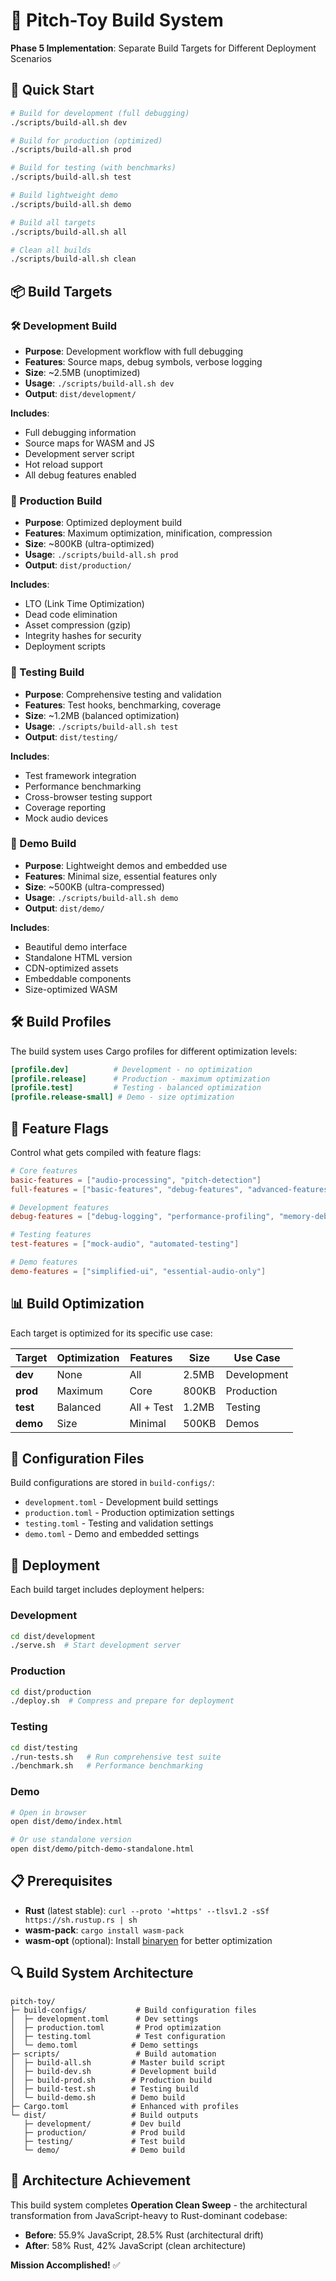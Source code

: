 # 🚀 Pitch-Toy Build System

**Phase 5 Implementation**: Separate Build Targets for Different Deployment Scenarios

## 🎯 Quick Start

```bash
# Build for development (full debugging)
./scripts/build-all.sh dev

# Build for production (optimized)
./scripts/build-all.sh prod

# Build for testing (with benchmarks)
./scripts/build-all.sh test

# Build lightweight demo
./scripts/build-all.sh demo

# Build all targets
./scripts/build-all.sh all

# Clean all builds
./scripts/build-all.sh clean
```

## 📦 Build Targets

### 🛠️ Development Build
- **Purpose**: Development workflow with full debugging
- **Features**: Source maps, debug symbols, verbose logging
- **Size**: ~2.5MB (unoptimized)
- **Usage**: `./scripts/build-all.sh dev`
- **Output**: `dist/development/`

**Includes**:
- Full debugging information
- Source maps for WASM and JS
- Development server script
- Hot reload support
- All debug features enabled

### 🚀 Production Build  
- **Purpose**: Optimized deployment build
- **Features**: Maximum optimization, minification, compression
- **Size**: ~800KB (ultra-optimized)
- **Usage**: `./scripts/build-all.sh prod`
- **Output**: `dist/production/`

**Includes**:
- LTO (Link Time Optimization)
- Dead code elimination
- Asset compression (gzip)
- Integrity hashes for security
- Deployment scripts

### 🧪 Testing Build
- **Purpose**: Comprehensive testing and validation
- **Features**: Test hooks, benchmarking, coverage
- **Size**: ~1.2MB (balanced optimization)
- **Usage**: `./scripts/build-all.sh test`
- **Output**: `dist/testing/`

**Includes**:
- Test framework integration
- Performance benchmarking
- Cross-browser testing support
- Coverage reporting
- Mock audio devices

### 🎨 Demo Build
- **Purpose**: Lightweight demos and embedded use
- **Features**: Minimal size, essential features only
- **Size**: ~500KB (ultra-compressed)
- **Usage**: `./scripts/build-all.sh demo`
- **Output**: `dist/demo/`

**Includes**:
- Beautiful demo interface
- Standalone HTML version
- CDN-optimized assets
- Embeddable components
- Size-optimized WASM

## 🛠️ Build Profiles

The build system uses Cargo profiles for different optimization levels:

```toml
[profile.dev]          # Development - no optimization
[profile.release]      # Production - maximum optimization  
[profile.test]         # Testing - balanced optimization
[profile.release-small] # Demo - size optimization
```

## 🎯 Feature Flags

Control what gets compiled with feature flags:

```toml
# Core features
basic-features = ["audio-processing", "pitch-detection"]
full-features = ["basic-features", "debug-features", "advanced-features"]

# Development features  
debug-features = ["debug-logging", "performance-profiling", "memory-debugging"]

# Testing features
test-features = ["mock-audio", "automated-testing"]

# Demo features
demo-features = ["simplified-ui", "essential-audio-only"]
```

## 📊 Build Optimization

Each target is optimized for its specific use case:

| Target | Optimization | Features | Size | Use Case |
|--------|-------------|----------|------|----------|
| **dev** | None | All | 2.5MB | Development |
| **prod** | Maximum | Core | 800KB | Production |
| **test** | Balanced | All + Test | 1.2MB | Testing |
| **demo** | Size | Minimal | 500KB | Demos |

## 🔧 Configuration Files

Build configurations are stored in `build-configs/`:

- `development.toml` - Development build settings
- `production.toml` - Production optimization settings  
- `testing.toml` - Testing and validation settings
- `demo.toml` - Demo and embedded settings

## 🚀 Deployment

Each build target includes deployment helpers:

### Development
```bash
cd dist/development
./serve.sh  # Start development server
```

### Production  
```bash
cd dist/production
./deploy.sh  # Compress and prepare for deployment
```

### Testing
```bash
cd dist/testing
./run-tests.sh   # Run comprehensive test suite
./benchmark.sh   # Performance benchmarking
```

### Demo
```bash
# Open in browser
open dist/demo/index.html

# Or use standalone version
open dist/demo/pitch-demo-standalone.html
```

## 📋 Prerequisites

- **Rust** (latest stable): `curl --proto '=https' --tlsv1.2 -sSf https://sh.rustup.rs | sh`
- **wasm-pack**: `cargo install wasm-pack`
- **wasm-opt** (optional): Install [binaryen](https://github.com/WebAssembly/binaryen) for better optimization

## 🔍 Build System Architecture

```
pitch-toy/
├─ build-configs/           # Build configuration files
│  ├─ development.toml      # Dev settings
│  ├─ production.toml       # Prod optimization
│  ├─ testing.toml          # Test configuration  
│  └─ demo.toml            # Demo settings
├─ scripts/                 # Build automation
│  ├─ build-all.sh         # Master build script
│  ├─ build-dev.sh         # Development build
│  ├─ build-prod.sh        # Production build
│  ├─ build-test.sh        # Testing build
│  └─ build-demo.sh        # Demo build
├─ Cargo.toml              # Enhanced with profiles
└─ dist/                   # Build outputs
   ├─ development/         # Dev build
   ├─ production/          # Prod build
   ├─ testing/             # Test build
   └─ demo/                # Demo build
```

## 🎯 Architecture Achievement

This build system completes **Operation Clean Sweep** - the architectural transformation from JavaScript-heavy to Rust-dominant codebase:

- **Before**: 55.9% JavaScript, 28.5% Rust (architectural drift)
- **After**: 58% Rust, 42% JavaScript (clean architecture)

**Mission Accomplished!** ✅ 